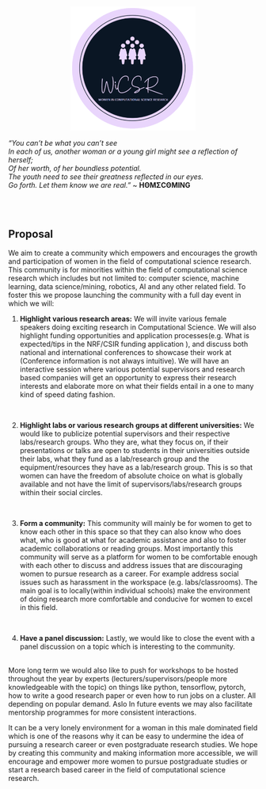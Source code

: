 <div style="text-align:center;"><img src="images/LOGO.png" width="50%" /></div>

*“You can’t be what you can’t see <br>
In each of us, another woman or a young girl might see a reflection of herself;<br>
Of her worth, of her boundless potential.<br>
The youth need to see their greatness reflected in our eyes.<br>
Go forth. Let them know we are real.”* ~ **HΘMΣCΘMING**


<br><br>

## Proposal
We aim to create a community which empowers and encourages the growth and participation of women in the field of computational science research. This community is for minorities within the field of computational science research which includes but not limited to: computer science, machine learning, data science/mining, robotics, AI and any other related field. To foster this we propose launching the community with a full day event in which we will:
<br>

1. **Highlight various research areas:** We will invite various female speakers doing exciting research in Computational Science. We will also highlight funding opportunities and application processes(e.g. What is expected/tips in the NRF/CSIR funding application ), and discuss both national and international conferences to showcase their work at (Conference information is not always intuitive). We will have an interactive session where various potential supervisors and research based companies will get an opportunity to express their research interests and elaborate more on what their fields entail in a one to many kind of speed dating fashion. 
<br>

2. **Highlight labs or various research groups at different universities:** We would like to publicize potential supervisors and their respective labs/research groups. Who they are, what they focus on, if their presentations or talks are open to students in their universities outside their labs, what they fund as a lab/research group and the equipment/resources they have as a lab/research group. This is so that women can have the freedom of absolute choice on what is globally available and not have the limit of supervisors/labs/research groups within their social circles.
<br>

3. **Form a community:** This community will mainly be for women to get to know each other in this space so that they can also know who does what, who is good at what for academic assistance and also to foster academic collaborations or reading groups. Most importantly this community will serve as a platform for women to be comfortable enough with each other to discuss and address issues that are discouraging women to pursue research as a career. For example address social issues such as harassment in the workspace (e.g. labs/classrooms). The main goal is to locally(within individual schools) make the environment of doing research more comfortable and conducive for women to excel in this field.
<br>

4. **Have a panel discussion:** Lastly, we would like to close the event with a panel discussion on a topic which is interesting to the community.
<br><br>

More long term we would also like to push for workshops to be hosted throughout the year by experts (lecturers/supervisors/people more knowledgeable with the topic) on things like python, tensorflow, pytorch, how to write a good research paper or even how to run jobs on a cluster. All depending on popular demand. Aslo In future events we may also facilitate mentorship programmes for more consistent interactions.
<br>

It can be a very lonely environment for a woman in this male dominated field which is one of the reasons why it can be easy to undermine the idea of pursuing a research career or even postgraduate research studies. We hope by creating this community and making information more accessible, we will encourage and empower more women to pursue postgraduate studies or start a research based career in the field of computational science research.

